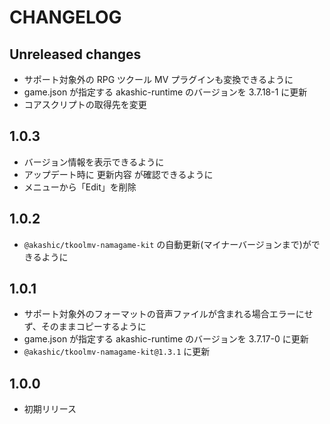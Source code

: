# CHANGELOG

## Unreleased changes
* サポート対象外の RPG ツクール MV プラグインも変換できるように
* game.json が指定する akashic-runtime のバージョンを 3.7.18-1 に更新
* コアスクリプトの取得先を変更

## 1.0.3
* バージョン情報を表示できるように
* アップデート時に 更新内容 が確認できるように
* メニューから「Edit」を削除

## 1.0.2
* `@akashic/tkoolmv-namagame-kit` の自動更新(マイナーバージョンまで)ができるように

## 1.0.1
* サポート対象外のフォーマットの音声ファイルが含まれる場合エラーにせず、そのままコピーするように
* game.json が指定する akashic-runtime のバージョンを 3.7.17-0 に更新
* `@akashic/tkoolmv-namagame-kit@1.3.1` に更新

## 1.0.0
* 初期リリース

